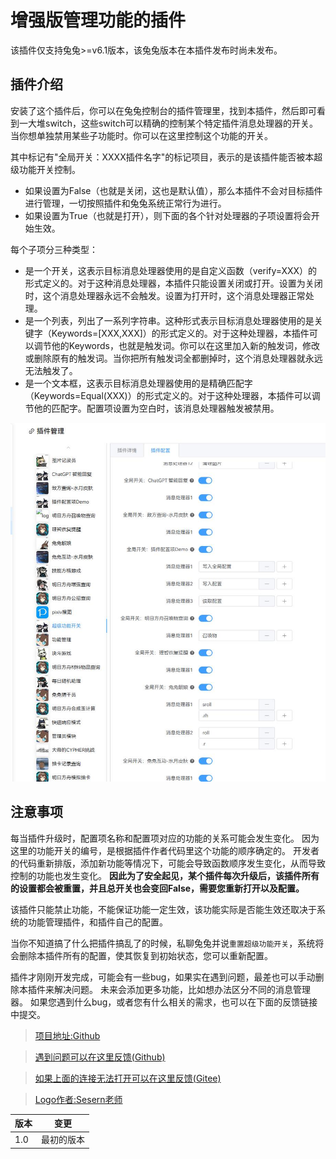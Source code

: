 # 增强版管理功能的插件

该插件仅支持兔兔>=v6.1版本，该兔兔版本在本插件发布时尚未发布。

## 插件介绍

安装了这个插件后，你可以在兔兔控制台的插件管理里，找到本插件，然后即可看到一大堆switch，这些switch可以精确的控制某个特定插件消息处理器的开关。当你想单独禁用某些子功能时。你可以在这里控制这个功能的开关。

其中标记有"全局开关：XXXX插件名字"的标记项目，表示的是该插件能否被本超级功能开关控制。
- 如果设置为False（也就是关闭，这也是默认值），那么本插件不会对目标插件进行管理，一切按照插件和兔兔系统正常行为进行。
- 如果设置为True（也就是打开），则下面的各个针对处理器的子项设置将会开始生效。

每个子项分三种类型：
- 是一个开关，这表示目标消息处理器使用的是自定义函数（verify=XXX）的形式定义的。对于这种消息处理器，本插件只能设置关闭或打开。设置为关闭时，这个消息处理器永远不会触发。设置为打开时，这个消息处理器正常处理。
- 是一个列表，列出了一系列字符串。这种形式表示目标消息处理器使用的是关键字（Keywords=[XXX,XXX]）的形式定义的。对于这种处理器，本插件可以调节他的Keywords，也就是触发词。你可以在这里加入新的触发词，修改或删除原有的触发词。当你把所有触发词全都删掉时，这个消息处理器就永远无法触发了。
- 是一个文本框，这表示目标消息处理器使用的是精确匹配字（Keywords=Equal(XXX)）的形式定义的。对于这种处理器，本插件可以调节他的匹配字。配置项设置为空白时，该消息处理器触发被禁用。

![例子](https://raw.githubusercontent.com/hsyhhssyy/amiyabot-hsyhhssyy-functions-gui/master/example.jpg)

## 注意事项

每当插件升级时，配置项名称和配置项对应的功能的关系可能会发生变化。
因为这里的功能开关的编号，是根据插件作者代码里这个功能的顺序确定的。
开发者的代码重新排版，添加新功能等情况下，可能会导致函数顺序发生变化，从而导致控制的功能也发生变化。
**因此为了安全起见，某个插件每次升级后，该插件所有的设置都会被重置，并且总开关也会变回False，需要您重新打开以及配置。**

该插件只能禁止功能，不能保证功能一定生效，该功能实际是否能生效还取决于系统的功能管理插件，和插件自己的配置。

当你不知道搞了什么把插件搞乱了的时候，私聊兔兔并说`重置超级功能开关`，系统将会删除本插件所有的配置，使其恢复到初始状态，您可以重新配置。

插件才刚刚开发完成，可能会有一些bug，如果实在遇到问题，最差也可以手动删除本插件来解决问题。
未来会添加更多功能，比如想办法区分不同的消息管理器。
如果您遇到什么bug，或者您有什么相关的需求，也可以在下面的反馈链接中提交。

> [项目地址:Github](https://github.com/hsyhhssyy/amiyabot-hsyhhssyy-functions-gui/)

> [遇到问题可以在这里反馈(Github)](https://github.com/hsyhhssyy/amiyabot-hsyhhssyy-functions-gui/issues/new/)

> [如果上面的连接无法打开可以在这里反馈(Gitee)](https://gitee.com/hsyhhssyy/amiyabot-plugin-bug-report/issues/new)

> [Logo作者:Sesern老师](https://space.bilibili.com/305550122)

|  版本   | 变更  |
|  ----  | ----  |
| 1.0  | 最初的版本 |